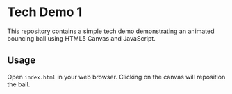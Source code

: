 # Tech Demo 1

This repository contains a simple tech demo demonstrating an animated bouncing ball using HTML5 Canvas and JavaScript.

## Usage

Open `index.html` in your web browser. Clicking on the canvas will reposition the ball.
